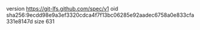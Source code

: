 version https://git-lfs.github.com/spec/v1
oid sha256:9ecdd98e9a3ef3320cdca4f7f13bc06285e92aadec6758a0e833cfa331e8147d
size 631
